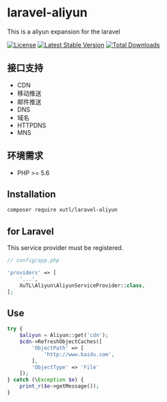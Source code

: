 # laravel-aliyun

This is a aliyun expansion for the laravel

[![License](https://poser.pugx.org/xutl/laravel-aliyun/license.svg)](https://packagist.org/packages/xutl/laravel-aliyun)
[![Latest Stable Version](https://poser.pugx.org/xutl/laravel-aliyun/v/stable.png)](https://packagist.org/packages/xutl/laravel-aliyun)
[![Total Downloads](https://poser.pugx.org/xutl/laravel-aliyun/downloads.png)](https://packagist.org/packages/xutl/laravel-aliyun)

## 接口支持
- CDN
- 移动推送
- 邮件推送
- DNS
- 域名
- HTTPDNS
- MNS

## 环境需求

- PHP >= 5.6

## Installation

```bash
composer require xutl/laravel-aliyun
```

## for Laravel

This service provider must be registered.

```php
// config/app.php

'providers' => [
    '...',
    XuTL\Aliyun\AliyunServiceProvider::class,
];
```


## Use

```php
try {
	$aliyun = Aliyun::get('cdn');
	$cdn->RefreshObjectCaches([
		'ObjectPath' => [
			'http://www.baidu.com',
		],
		'ObjectType' => 'File'
	]);
} catch (\Exception $e) {
	print_r($e->getMessage());
}
```